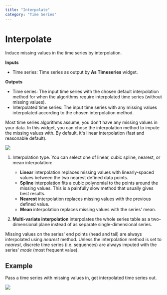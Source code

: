 ```yaml
---
title: "Interpolate"
category: "Time Series"
---
```

Interpolate
===========

Induce missing values in the time series by interpolation.

**Inputs**

- Time series: Time series as output by **As Timeseries** widget.

**Outputs**

- Time series: The input time series with the chosen default interpolation method for when the algorithms require interpolated time series (without missing values).
- Interpolated time series: The input time series with any missing values interpolated according to the chosen interpolation method.

Most time series algorithms assume, you don't have any missing values in
your data. In this widget, you can chose the interpolation method to impute
the missing values with. By default, it's linear interpolation (fast and
reasonable default).

![](../images/interpolate-stamped.png)

1. Interpolation type. You can select one of linear, cubic spline, nearest, or mean interpolation:

   - **Linear** interpolation replaces missing values with linearly-spaced values between the two nearest defined data points.
   - **Spline** interpolation fits a cubic polynomial to the points around the missing values. This is a painfully slow method that usually gives best results.
   - **Nearest** interpolation replaces missing values with the previous defined value.
   - **Mean** interpolation replaces missing values with the series' mean.

2. **Multi-variate interpolation** interpolates the whole series table as a two-dimensional plane instead of as separate single-dimensional series. 

Missing values on the series' end points (head and tail) are always interpolated using *nearest* method. Unless the interpolation method is set to *nearest*, discrete time series (i.e. sequences) are always imputed with the series' *mode* (most frequent value).

Example
-------

Pass a time series with missing values in, get interpolated time series out.

![](../images/interpolate-ex1.png)
